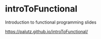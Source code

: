 # introToFunctional
Introduction to functional programming slides

https://palutz.github.io/introToFunctional/
